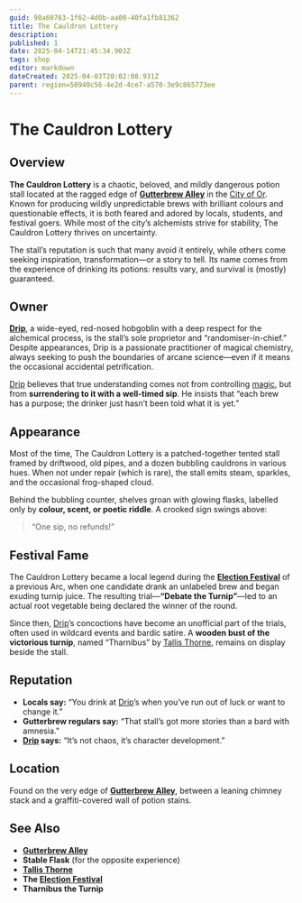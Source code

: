 ```yaml
---
guid: 98a60763-1f62-4d0b-aa00-40fa1fb81362
title: The Cauldron Lottery
description: 
published: 1
date: 2025-04-14T21:45:34.903Z
tags: shop
editor: markdown
dateCreated: 2025-04-03T20:02:08.931Z
parent: region=50940c56-4e2d-4ce7-a570-3e9c865773ee
---
```


# The Cauldron Lottery

## Overview
**The Cauldron Lottery** is a chaotic, beloved, and mildly dangerous potion stall located at the ragged edge of **[Gutterbrew Alley](/geography/settlement/city/city-of-or/district/gutterbrew-alley.md)** in the [City of Or](/geography/settlement/city/city-of-or.md). Known for producing wildly unpredictable brews with brilliant colours and questionable effects, it is both feared and adored by locals, students, and festival goers. While most of the city’s alchemists strive for stability, The Cauldron Lottery thrives on uncertainty.

The stall’s reputation is such that many avoid it entirely, while others come seeking inspiration, transformation—or a story to tell. Its name comes from the experience of drinking its potions: results vary, and survival is (mostly) guaranteed.

## Owner

**[Drip](/geography/settlement/city/city-of-or/shop/the-cauldron-lottery/drip.md)**, a wide-eyed, red-nosed hobgoblin with a deep respect for the alchemical process, is the stall’s sole proprietor and “randomiser-in-chief.” Despite appearances, Drip is a passionate practitioner of magical chemistry, always seeking to push the boundaries of arcane science—even if it means the occasional accidental petrification.

[Drip](/geography/settlement/city/city-of-or/shop/the-cauldron-lottery/drip.md) believes that true understanding comes not from controlling [magic](/structure/mechanic/magic.md), but from **surrendering to it with a well-timed sip**. He insists that “each brew has a purpose; the drinker just hasn’t been told what it is yet.”

## Appearance

Most of the time, The Cauldron Lottery is a patched-together tented stall framed by driftwood, old pipes, and a dozen bubbling cauldrons in various hues. When not under repair (which is rare), the stall emits steam, sparkles, and the occasional frog-shaped cloud.

Behind the bubbling counter, shelves groan with glowing flasks, labelled only by **colour, scent, or poetic riddle**. A crooked sign swings above:  
> “One sip, no refunds!”

## Festival Fame

The Cauldron Lottery became a local legend during the **[Election Festival](/generated/20250501/festival/election-festival.md)** of a previous Arc, when one candidate drank an unlabeled brew and began exuding turnip juice. The resulting trial—**“Debate the Turnip”**—led to an actual root vegetable being declared the winner of the round.

Since then, [Drip](/geography/settlement/city/city-of-or/shop/the-cauldron-lottery/drip.md)’s concoctions have become an unofficial part of the trials, often used in wildcard events and bardic satire. A **wooden bust of the victorious turnip**, named “Tharnibus” by [Tallis Thorne](/geography/settlement/city/city-of-or/local/tallis-thorne.md), remains on display beside the stall.

## Reputation

- **Locals say:** “You drink at [Drip](/geography/settlement/city/city-of-or/shop/the-cauldron-lottery/drip.md)’s when you’ve run out of luck or want to change it.”
- **Gutterbrew regulars say:** “That stall’s got more stories than a bard with amnesia.”
- **[Drip](/geography/settlement/city/city-of-or/shop/the-cauldron-lottery/drip.md) says:** “It’s not chaos, it’s character development.”

## Location
Found on the very edge of **[Gutterbrew Alley](/geography/settlement/city/city-of-or/district/gutterbrew-alley.md)**, between a leaning chimney stack and a graffiti-covered wall of potion stains.

## See Also
- **[Gutterbrew Alley](/geography/settlement/city/city-of-or/district/gutterbrew-alley.md)**
- **Stable Flask** (for the opposite experience)
- **[Tallis Thorne](/geography/settlement/city/city-of-or/local/tallis-thorne.md)**
- **The [Election Festival](/generated/20250501/festival/election-festival.md)**
- **Tharnibus the Turnip**

